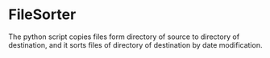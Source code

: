 # FileSorter
The python script copies files form directory of source to directory of destination, and it sorts files of directory of destination by date modification.
